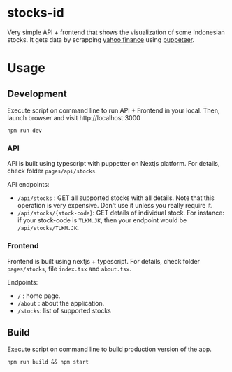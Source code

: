 # stocks-id

Very simple API + frontend that shows the visualization of some Indonesian stocks. It gets data by scrapping [yahoo finance](https://finance.yahoo.com/quote/) using [puppeteer](https://github.com/puppeteer/puppeteer/).

# Usage

## Development

Execute script on command line to run API + Frontend in your local. Then, launch browser and visit http://localhost:3000

```
npm run dev
```

### **API**

API is built using typescript with puppetter on Nextjs platform. For details, check folder `pages/api/stocks`.

API endpoints:

- `/api/stocks` : GET all supported stocks with all details. Note that this operation is very expensive. Don't use it unless you really require it.
- `/api/stocks/{stock-code}`: GET details of individual stock. For instance: if your stock-code is `TLKM.JK`, then your endpoint would be `/api/stocks/TLKM.JK`.

### **Frontend**

Frontend is built using nextjs + typescript. For details, check folder `pages/stocks`, file `index.tsx` and `about.tsx`.

Endpoints:

- `/` : home page.
- `/about` : about the application.
- `/stocks`: list of supported stocks

## Build

Execute script on command line to build production version of the app.

```
npm run build && npm start
```
